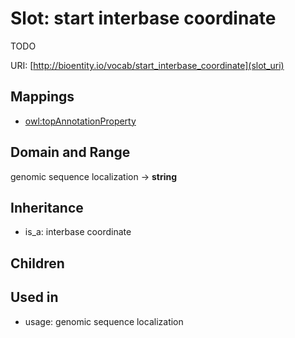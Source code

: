# Slot: start interbase coordinate


TODO

URI: [http://bioentity.io/vocab/start_interbase_coordinate](slot_uri)
## Mappings

 * [owl:topAnnotationProperty](http://purl.obolibrary.org/obo/owl_topAnnotationProperty)
## Domain and Range

genomic sequence localization -> **string**
## Inheritance

 *  is_a: interbase coordinate
## Children

## Used in

 *  usage: genomic sequence localization
